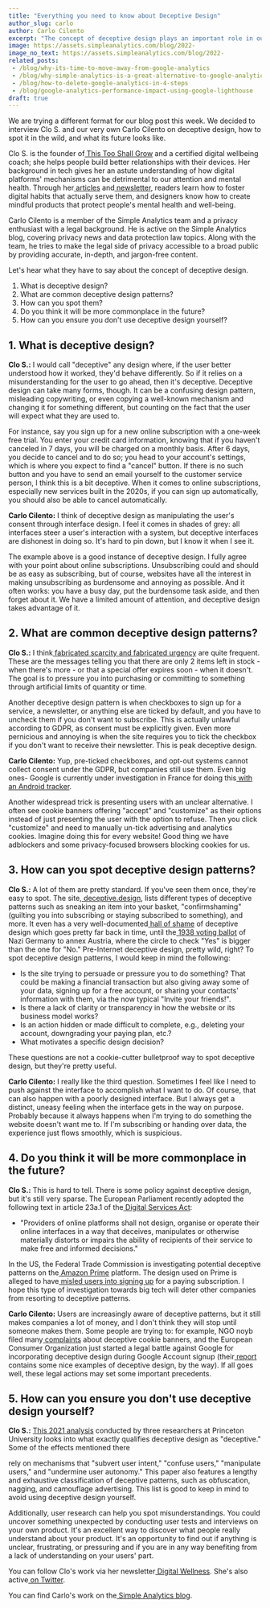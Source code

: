 ```yaml
---
title: "Everything you need to know about Deceptive Design"
author_slug: carlo
author: Carlo Cilento
excerpt: "The concept of deceptive design plays an important role in our digital lives, but what is it exactly and how can you spot it"
image: https://assets.simpleanalytics.com/blog/2022-
image_no_text: https://assets.simpleanalytics.com/blog/2022-
related_posts:
 - /blog/why-its-time-to-move-away-from-google-analytics
 - /blog/why-simple-analytics-is-a-great-alternative-to-google-analytics
 - /blog/how-to-delete-google-analytics-in-4-steps
 - /blog/google-analytics-performance-impact-using-google-lighthouse
draft: true
---
```


We are trying a different format for our blog post this week. We decided to interview Clo S. and our very own Carlo Cilento on deceptive design, how to spot it in the wild, and what its future looks like.

Clo S. is the founder of[  This Too Shall Grow](https://thistooshallgrow.com/) and a certified digital wellbeing coach; she helps people build better relationships with their devices. Her background in tech gives her an astute understanding of how digital platforms' mechanisms can be detrimental to our attention and mental health. Through her[  articles](https://thistooshallgrow.com/) and[  newsletter](https://thistooshallgrow.com/newsletter), readers learn how to foster digital habits that actually serve them, and designers know how to create mindful products that protect people's mental health and well-being.

Carlo Cilento is a member of the Simple Analytics team and a privacy enthusiast with a legal background. He is active on the Simple Analytics blog, covering privacy news and data protection law topics. Along with the team, he tries to make the legal side of privacy accessible to a broad public by providing accurate, in-depth, and jargon-free content.

Let's hear what they have to say about the concept of deceptive design.

1.  What is deceptive design?
2.  What are common deceptive design patterns?
3.  How can you spot them?
4.  Do you think it will be more commonplace in the future?
5.  How can you ensure you don't use deceptive design yourself?

## 1. What is deceptive design?

**Clo S.:**
I would call "deceptive" any design where, if the user better understood how it worked, they'd behave differently. So if it relies on a misunderstanding for the user to go ahead, then it's deceptive. Deceptive design can take many forms, though. It can be a confusing design pattern, misleading copywriting, or even copying a well-known mechanism and changing it for something different, but counting on the fact that the user will expect what they are used to.

For instance, say you sign up for a new online subscription with a one-week free trial. You enter your credit card information, knowing that if you haven't canceled in 7 days, you will be charged on a monthly basis. After 6 days, you decide to cancel and to do so; you head to your account's settings, which is where you expect to find a "cancel" button. If there is no such button and you have to send an email yourself to the customer service person, I think this is a bit deceptive. When it comes to online subscriptions, especially new services built in the 2020s, if you can sign up automatically, you should also be able to cancel automatically.

**Carlo Cilento:**
I think of deceptive design as manipulating the user's consent through interface design. I feel it comes in shades of grey: all interfaces steer a user's interaction with a system, but deceptive interfaces are dishonest in doing so. It's hard to pin down, but I know it when I see it.

The example above is a good instance of deceptive design. I fully agree with your point about online subscriptions. Unsubscribing could and should be as easy as subscribing, but of course, websites have all the interest in making unsubscribing as burdensome and annoying as possible. And it often works: you have a busy day, put the burdensome task aside, and then forget about it. We have a limited amount of attention, and deceptive design takes advantage of it.

## 2. What are common deceptive design patterns? 

**Clo S.:**
I think[  fabricated scarcity and fabricated urgency](https://thistooshallgrow.com/blog/design-internet-addiction) are quite frequent. These are the messages telling you that there are only 2 items left in stock - when there's more - or that a special offer expires soon - when it doesn't. The goal is to pressure you into purchasing or committing to something through artificial limits of quantity or time.

Another deceptive design pattern is when checkboxes to sign up for a service, a newsletter, or anything else are ticked by default, and you have to uncheck them if you don't want to subscribe. This is actually unlawful according to GDPR, as consent must be explicitly given. Even more pernicious and annoying is when the site requires you to tick the checkbox if you don't want to receive their newsletter. This is peak deceptive design.

**Carlo Cilento:**
Yup, pre-ticked checkboxes, and opt-out systems cannot collect consent under the GDPR, but companies still use them. Even big ones- Google is currently under investigation in France for doing this[  with an Android tracker](https://noyb.eu/en/buy-phone-get-tracker-unauthorized-tracking-code-illegally-installed-android-phones).

Another widespread trick is presenting users with an unclear alternative. I often see cookie banners offering "accept" and "customize" as their options instead of just presenting the user with the option to refuse. Then you click "customize" and need to manually un-tick advertising and analytics cookies. Imagine doing this for every website! Good thing we have adblockers and some privacy-focused browsers blocking cookies for us.

## 3. How can you spot deceptive design patterns?

**Clo S.:**
A lot of them are pretty standard. If you've seen them once, they're easy to spot. The site,[  deceptive.design](https://www.deceptive.design/), lists different types of deceptive patterns such as sneaking an item into your basket, "confirmshaming" (guilting you into subscribing or staying subscribed to something), and more. It even has a very well-documented[  hall of shame](https://www.deceptive.design/hall-of-shame/all) of deceptive design which goes pretty far back in time, until the[  1938 voting ballot](https://darkpatterns.uxp2.com/pattern/national-socialist-germany-anschluss-of-austria-ballot/) of Nazi Germany to annex Austria, where the circle to check "Yes" is bigger than the one for "No." Pre-Internet deceptive design, pretty wild, right? To spot deceptive design patterns, I would keep in mind the following:

-   Is the site trying to persuade or pressure you to do something? That could be making a financial transaction but also giving away some of your data, signing up for a free account, or sharing your contacts' information with them, via the now typical "Invite your friends!".
-   Is there a lack of clarity or transparency in how the website or its business model works?
-   Is an action hidden or made difficult to complete, e.g., deleting your account, downgrading your paying plan, etc.?
-   What motivates a specific design decision?

These questions are not a cookie-cutter bulletproof way to spot deceptive design, but they're pretty useful.

**Carlo Cilento:**
I really like the third question. Sometimes I feel like I need to push against the interface to accomplish what I want to do. Of course, that can also happen with a poorly designed interface. But I always get a distinct, uneasy feeling when the interface gets in the way on purpose. Probably because it always happens when I'm trying to do something the website doesn't want me to. If I'm subscribing or handing over data, the experience just flows smoothly, which is suspicious.

## 4. Do you think it will be more commonplace in the future?

**Clo S.:**
This is hard to tell. There is some policy against deceptive design, but it's still very sparse. The European Parliament recently adopted the following text in article 23a.1 of the[  Digital Services Act](https://www.europarl.europa.eu/doceo/document/TA-9-2022-0269_EN.html):

-   "Providers of online platforms shall not design, organise or operate their online interfaces in a way that deceives, manipulates or otherwise materially distorts or impairs the ability of recipients of their service to make free and informed decisions."

In the US, the Federal Trade Commission is investigating potential deceptive patterns on the[  Amazon Prime](https://epic.org/ftc-investigation-into-amazon-prime-dark-patterns-intensifies/) platform. The design used on Prime is alleged to have[  misled users into signing up](https://www.businessinsider.com/ftc-requests-jeff-bezos-amazon-executives-disappearing-messages-prime-investigation-2022-8?r=US&IR=T) for a paying subscription. I hope this type of investigation towards big tech will deter other companies from resorting to deceptive patterns.

**Carlo Cilento:**
Users are increasingly aware of deceptive patterns, but it still makes companies a lot of money, and I don't think they will stop until someone makes them. Some people are trying to: for example, NGO noyb filed many[  complaints](https://noyb.eu/en/project/cookie-banners) about deceptive cookie banners, and the European Consumer Organization just started a legal battle against Google for incorporating deceptive design during Google Account signup (their[  report](https://www.beuc.eu/reports/fast-track-surveillance-how-google-makes-privacy-hard-choice-summary) contains some nice examples of deceptive design, by the way). If all goes well, these legal actions may set some important precedents.

## 5. How can you ensure you don't use deceptive design yourself?

**Clo S.:**
[This 2021 analysis](https://arxiv.org/pdf/2101.04843.pdf) conducted by three researchers at Princeton University looks into what exactly qualifies deceptive design as "deceptive." Some of the effects mentioned there

rely on mechanisms that "subvert user intent," "confuse users," "manipulate users," and "undermine user autonomy." This paper also features a lengthy and exhaustive classification of deceptive patterns, such as obfuscation, nagging, and camouflage advertising. This list is good to keep in mind to avoid using deceptive design yourself.

Additionally, user research can help you spot misunderstandings. You could uncover something unexpected by conducting user tests and interviews on your own product. It's an excellent way to discover what people really understand about your product. It's an opportunity to find out if anything is unclear, frustrating, or pressuring and if you are in any way benefiting from a lack of understanding on your users' part.


You can follow Clo's work via her newsletter[  Digital Wellness](https://thistooshallgrow.com/newsletter). She's also active[  on Twitter](https://twitter.com/Clo__S).

You can find Carlo's work on the[  Simple Analytics blog](https://www.simpleanalytics.com/blog).
